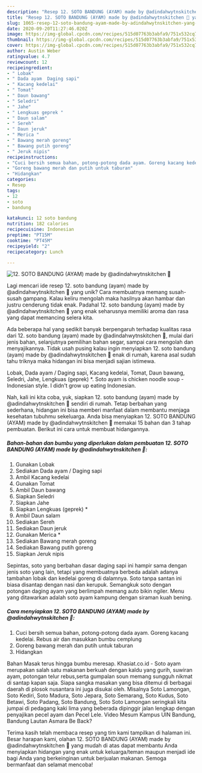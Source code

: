 ```yaml
---
description: "Resep 12. SOTO BANDUNG (AYAM) made by @adindahwytnskitchen 🌻 yang Lezat Sekali"
title: "Resep 12. SOTO BANDUNG (AYAM) made by @adindahwytnskitchen 🌻 yang Lezat Sekali"
slug: 1065-resep-12-soto-bandung-ayam-made-by-adindahwytnskitchen-yang-lezat-sekali
date: 2020-09-20T11:27:46.020Z
image: https://img-global.cpcdn.com/recipes/515d07763b3abfa9/751x532cq70/12-soto-bandung-ayam-made-by-adindahwytnskitchen-🌻-foto-resep-utama.jpg
thumbnail: https://img-global.cpcdn.com/recipes/515d07763b3abfa9/751x532cq70/12-soto-bandung-ayam-made-by-adindahwytnskitchen-🌻-foto-resep-utama.jpg
cover: https://img-global.cpcdn.com/recipes/515d07763b3abfa9/751x532cq70/12-soto-bandung-ayam-made-by-adindahwytnskitchen-🌻-foto-resep-utama.jpg
author: Austin Weber
ratingvalue: 4.7
reviewcount: 12
recipeingredient:
- " Lobak"
- " Dada ayam  Daging sapi"
- " Kacang kedelai"
- " Tomat"
- " Daun bawang"
- " Seledri"
- " Jahe"
- " Lengkuas geprek "
- " Daun salam"
- " Sereh"
- " Daun jeruk"
- " Merica "
- " Bawang merah goreng"
- " Bawang putih goreng"
- " Jeruk nipis"
recipeinstructions:
- "Cuci bersih semua bahan, potong-potong dada ayam. Goreng kacang kedelai. Rebus air dan masukkan bumbu cemplung"
- "Goreng bawang merah dan putih untuk taburan"
- "Hidangkan"
categories:
- Resep
tags:
- 12
- soto
- bandung

katakunci: 12 soto bandung 
nutrition: 182 calories
recipecuisine: Indonesian
preptime: "PT15M"
cooktime: "PT45M"
recipeyield: "2"
recipecategory: Lunch

---
```



![12. SOTO BANDUNG (AYAM) made by @adindahwytnskitchen 🌻](https://img-global.cpcdn.com/recipes/515d07763b3abfa9/751x532cq70/12-soto-bandung-ayam-made-by-adindahwytnskitchen-🌻-foto-resep-utama.jpg)

Lagi mencari ide resep 12. soto bandung (ayam) made by @adindahwytnskitchen 🌻 yang unik? Cara membuatnya memang susah-susah gampang. Kalau keliru mengolah maka hasilnya akan hambar dan justru cenderung tidak enak. Padahal 12. soto bandung (ayam) made by @adindahwytnskitchen 🌻 yang enak seharusnya memiliki aroma dan rasa yang dapat memancing selera kita.

Ada beberapa hal yang sedikit banyak berpengaruh terhadap kualitas rasa dari 12. soto bandung (ayam) made by @adindahwytnskitchen 🌻, mulai dari jenis bahan, selanjutnya pemilihan bahan segar, sampai cara mengolah dan menyajikannya. Tidak usah pusing kalau ingin menyiapkan 12. soto bandung (ayam) made by @adindahwytnskitchen 🌻 enak di rumah, karena asal sudah tahu triknya maka hidangan ini bisa menjadi sajian istimewa.

Lobak, Dada ayam / Daging sapi, Kacang kedelai, Tomat, Daun bawang, Seledri, Jahe, Lengkuas (geprek) *. Soto ayam is chicken noodle soup - Indonesian style. I didn&#39;t grow up eating Indonesian.


Nah, kali ini kita coba, yuk, siapkan 12. soto bandung (ayam) made by @adindahwytnskitchen 🌻 sendiri di rumah. Tetap berbahan yang sederhana, hidangan ini bisa memberi manfaat dalam membantu menjaga kesehatan tubuhmu sekeluarga. Anda bisa menyiapkan 12. SOTO BANDUNG (AYAM) made by @adindahwytnskitchen 🌻 memakai 15 bahan dan 3 tahap pembuatan. Berikut ini cara untuk membuat hidangannya.

<!--inarticleads1-->

##### Bahan-bahan dan bumbu yang diperlukan dalam pembuatan 12. SOTO BANDUNG (AYAM) made by @adindahwytnskitchen 🌻:

1. Gunakan  Lobak
1. Sediakan  Dada ayam / Daging sapi
1. Ambil  Kacang kedelai
1. Gunakan  Tomat
1. Ambil  Daun bawang
1. Siapkan  Seledri
1. Siapkan  Jahe
1. Siapkan  Lengkuas (geprek) *
1. Ambil  Daun salam
1. Sediakan  Sereh
1. Sediakan  Daun jeruk
1. Gunakan  Merica *
1. Sediakan  Bawang merah goreng
1. Sediakan  Bawang putih goreng
1. Siapkan  Jeruk nipis


Sepintas, soto yang berbahan dasar daging sapi ini hampir sama dengan jenis soto yang lain, tetapi yang membuatnya berbeda adalah adanya tambahan lobak dan kedelai goreng di dalamnya. Soto tanpa santan ini biasa disantap dengan nasi dan kerupuk. Semangkuk soto dengan potongan daging ayam yang berlimpah memang auto bikin ngiler. Menu yang ditawarkan adalah soto ayam kampung dengan siraman kuah bening. 

<!--inarticleads2-->

##### Cara menyiapkan 12. SOTO BANDUNG (AYAM) made by @adindahwytnskitchen 🌻:

1. Cuci bersih semua bahan, potong-potong dada ayam. Goreng kacang kedelai. Rebus air dan masukkan bumbu cemplung
1. Goreng bawang merah dan putih untuk taburan
1. Hidangkan


Bahan Masak terus hingga bumbu meresap. Khasiat.co.id - Soto ayam merupakan salah satu makanan berkuah dengan kaldu yang gurih, suwiran ayam, potongan telur rebus,serta gumpalan soun memang sungguh nikmat di santap kapan saja. Siapa sangka masakan yang bisa ditemui di berbagai daerah di plosok nusantara ini juga disukai oleh. Misalnya Soto Lamongan, Soto Kediri, Soto Madura, Soto Jepara, Soto Semarang, Soto Kudus, Soto Betawi, Soto Padang, Soto Bandung, Soto Soto Lamongan seringkali kita jumpai di pedagang kaki lima yang beberada dipinggir jalan lengkap dengan penyajikan pecel ayam dan Pecel Lele. Video Mesum Kampus UIN Bandung, Bandung Lautan Asmara Be Back? 

Terima kasih telah membaca resep yang tim kami tampilkan di halaman ini. Besar harapan kami, olahan 12. SOTO BANDUNG (AYAM) made by @adindahwytnskitchen 🌻 yang mudah di atas dapat membantu Anda menyiapkan hidangan yang enak untuk keluarga/teman maupun menjadi ide bagi Anda yang berkeinginan untuk berjualan makanan. Semoga bermanfaat dan selamat mencoba!
